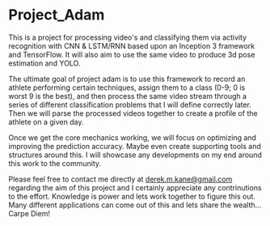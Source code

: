 # Project_Adam

This is a project for processing video's and classifying them via activity recognition with CNN & LSTM/RNN based upon an Inception 3 framework and TensorFlow. It will also aim to use the same video to produce 3d pose estimation and YOLO.

The ultimate goal of project adam is to use this framework to record an athlete performing certain techniques, assign them to a class (0-9; 0 is worst 9 is the best), and then process the same video stream through a series of different classification problems that I will define correctly later. Then we will parse the processed videos together to create a profile of the athlete on a given day.

Once we get the core mechanics working, we will focus on optimizing and improving the prediction accuracy. Maybe even create supporting tools and structures around this. I will showcase any developments on my end around this work to the community.

Please feel free to contact me directly at derek.m.kane@gmail.com regarding the aim of this project and I certainly appreciate any contrinutions to the effort. Knowledge is power and lets work together to figure this out. Many different applications can come out of this and lets share the wealth... Carpe Diem!
